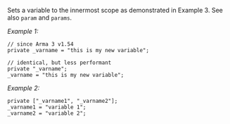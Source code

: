 Sets a variable to the innermost scope as demonstrated in Example 3. See also `param` and `params`.

*Example 1:*
```sqf
// since Arma 3 v1.54
private _varname = "this is my new variable"; 

// identical, but less performant
private "_varname";
_varname = "this is my new variable";
```

*Example 2:*
```sqf
private ["_varname1", "_varname2"];
_varname1 = "variable 1";
_varname2 = "variable 2";
```